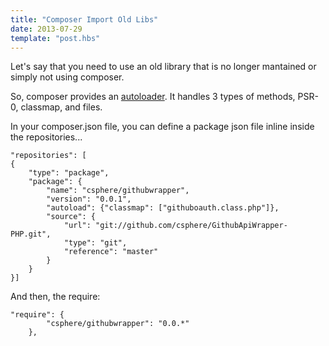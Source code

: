 ```yaml
---
title: "Composer Import Old Libs"
date: 2013-07-29
template: "post.hbs"
---
```


Let's say that you need to use an old library that is no longer mantained or simply not using composer.

So, composer provides an [autoloader](http://getcomposer.org/doc/04-schema.md#autoload). It handles 3 types of methods, PSR-0, classmap, and files.

In your composer.json file, you can define a package json file inline inside the repositories...

```
"repositories": [
{
    "type": "package",
    "package": {
        "name": "csphere/githubwrapper",
        "version": "0.0.1",
        "autoload": {"classmap": ["githuboauth.class.php"]},
        "source": {
            "url": "git://github.com/csphere/GithubApiWrapper-PHP.git",
            "type": "git",
            "reference": "master"
        }
    }
}]
```


And then, the require:
```
"require": {
	    "csphere/githubwrapper": "0.0.*"
	},
```